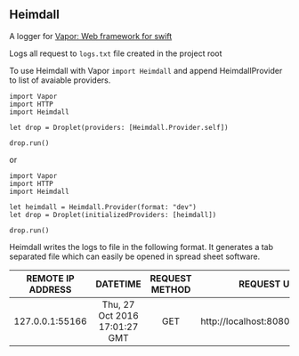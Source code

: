 Heimdall
---
A logger for [Vapor: Web framework for swift](http://github.com/vapor/vapor)


Logs all request to ```logs.txt``` file created in the project root

To use Heimdall with Vapor ```import Heimdall``` and append
HeimdallProvider to list of avaiable providers.

```
import Vapor
import HTTP
import Heimdall

let drop = Droplet(providers: [Heimdall.Provider.self])

drop.run()
```

or

```
import Vapor
import HTTP
import Heimdall

let heimdall = Heimdall.Provider(format: "dev")
let drop = Droplet(initializedProviders: [heimdall])

drop.run()
```
Heimdall writes the logs to file in the following format. It generates a tab separated file which can easily be opened in spread sheet software.

| REMOTE IP ADDRESS |	DATETIME |	REQUEST METHOD |	REQUEST URI |	REQUEST HEADERS |
|----------|:-------------:|:-------------:|:-------------:|------:|
|127.0.0.1:55166 |	Thu, 27 Oct 2016 17:01:27 GMT |	GET |	http://localhost:8080/index.html |	[Accept-Encoding: ... ] |
